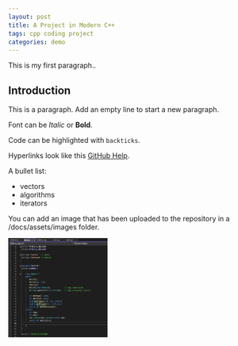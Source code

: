 ```yaml
---
layout: post
title: A Project in Modern C++
tags: cpp coding project
categories: demo
---
```


This is my first paragraph..

## Introduction

This is a paragraph. Add an empty line to start a new paragraph.

Font can be *Italic* or **Bold**.

Code can be highlighted with `backticks`.

Hyperlinks look like this [GitHub Help](https://help.github.com/).

A bullet list:

- vectors
- algorithms
- iterators

You can add an image that has been uploaded to the repository in a /docs/assets/images folder.

<img src="https://raw.githubusercontent.com/Deniscostello/digital-rain-cpp/main/docs/assets/images/Code.png" width="200" height="200">
